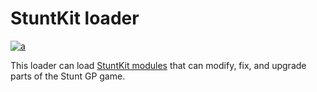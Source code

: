 StuntKit loader
===
[![a](https://discord.com/api/guilds/749260704447463495/widget.png?style=shield)](https://discord.gg/ykzAWnA)

This loader can load [StuntKit modules](https://github.com/halamix2/StuntKit_modules) that can modify, fix, and upgrade parts of the Stunt GP game.
